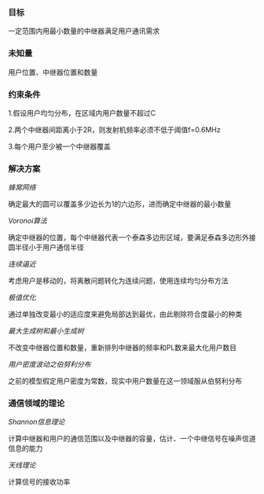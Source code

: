 ### 目标

一定范围内用最小数量的中继器满足用户通讯需求

### 未知量

用户位置、中继器位置和数量

### 约束条件

1.假设用户均匀分布，在区域内用户数量不超过C

2.两个中继器间距离小于2R，则发射机频率必须不低于阈值f=0.6MHz

3.每个用户至少被一个中继器覆盖

### 解决方案

*蜂窝网络*

确定最大的圆可以覆盖多少边长为1的六边形，进而确定中继器的最小数量

*Voronoi算法*

确定中继器的位置，每个中继器代表一个泰森多边形区域，要满足泰森多边形外接圆半径小于用户通信半径

*连续逼近*

考虑用户是移动的，将离散问题转化为连续问题，使用连续均匀分布方法

*极值优化*

通过单独改变最小的适应度来避免局部达到最优，由此剔除符合度最小的种类

*最大生成树和最小生成树*

不改变中继器位置和数量，重新排列中继器的频率和PL数来最大化用户数目

*用户密度波动之伯努利分布*

之前的模型假定用户密度为常数，现实中用户数量在这一领域服从伯努利分布



### 通信领域的理论

*Shannon信息理论*

计算中继器和用户的通信范围以及中继器的容量，估计、一个中继信号在噪声信道信息的能力

*天线理论*

计算信号的接收功率



